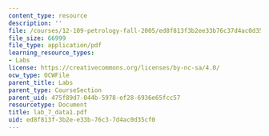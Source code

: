```yaml
---
content_type: resource
description: ''
file: /courses/12-109-petrology-fall-2005/ed8f813f3b2ee33b76c37d4ac0d35cf0_lab_7_data1.pdf
file_size: 66999
file_type: application/pdf
learning_resource_types:
- Labs
license: https://creativecommons.org/licenses/by-nc-sa/4.0/
ocw_type: OCWFile
parent_title: Labs
parent_type: CourseSection
parent_uid: 475f89d7-044b-5978-ef28-6936e65fcc57
resourcetype: Document
title: lab_7_data1.pdf
uid: ed8f813f-3b2e-e33b-76c3-7d4ac0d35cf0
---
```

